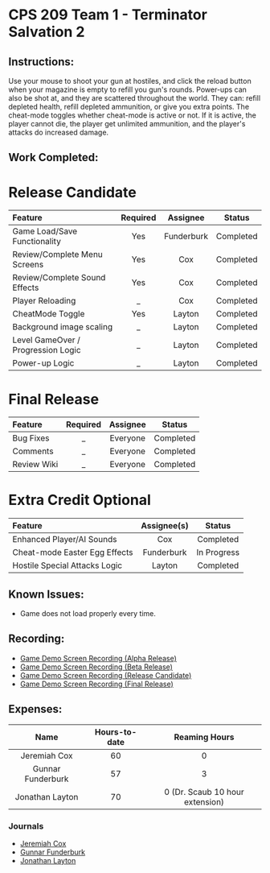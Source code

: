 # CPS 209 Team 1 - Terminator Salvation 2  

## Instructions: 
Use your mouse to shoot your gun at hostiles, and click the reload button when your magazine is empty to refill you gun's rounds. Power-ups can also be shot at, and they are scattered throughout the world. They can: refill depleted health, refill depleted ammunition, or give you extra points.  The cheat-mode toggles whether cheat-mode is active or not. If it is active, the player cannot die, the player get unlimited ammunition, and the player's attacks do increased damage.


## Work Completed: 
# Release Candidate
|   Feature  | Required |  Assignee | Status|
|:--------|:------------:|:------------:|:-----:|
| Game Load/Save Functionality | Yes | Funderburk |  Completed |
| Review/Complete Menu Screens | Yes | Cox |  Completed |
| Review/Complete Sound Effects | Yes | Cox | Completed |
| Player Reloading | _ | Cox |  Completed |
| CheatMode Toggle | Yes | Layton |  Completed |
| Background image scaling | _ | Layton |  Completed |
| Level GameOver / Progression Logic | _ | Layton |  Completed |
| Power-up Logic | _ | Layton |  Completed |


# Final Release
|   Feature  | Required |  Assignee | Status|
|:--------|:------------:|:------------:|:-----:|  
|Bug Fixes | _ | Everyone |  Completed |
|Comments | _ | Everyone |  Completed |
|Review Wiki | _ | Everyone |  Completed |


# Extra Credit Optional
|   Feature  |  Assignee(s) | Status|
|:--------|:------------:|:-----:|  
| Enhanced Player/AI Sounds | Cox |  Completed |
| Cheat-mode Easter Egg Effects | Funderburk |  In Progress | 
| Hostile Special Attacks Logic | Layton |  Completed |


## Known Issues: 
- Game does not load properly every time.

## Recording: 

- [Game Demo Screen Recording (Alpha Release)](https://youtu.be/4OJjVRsCHcA)
- [Game Demo Screen Recording (Beta Release)](https://youtu.be/5D6LID1TyRE)
- [Game Demo Screen Recording (Release Candidate)](https://youtu.be/rEbC_lDRkyA)
- [Game Demo Screen Recording (Final Release)](https://youtu.be/SpS4O1zIyo4)


## Expenses: 

|    Name      | Hours-to-date | Reaming Hours |
|:------------:|:-------------:|:-------------:|
|Jeremiah Cox  |  60         |   0        |
|Gunnar Funderburk | 57  |  3  |
|Jonathan Layton  |  70   |  0 (Dr. Scaub 10 hour extension) |

### Journals
- [Jeremiah Cox](https://github.com/gfunderburk/cps209/wiki/Journal_Cox)
- [Gunnar Funderburk](https://github.com/gfunderburk/cps209/wiki/Journal_Funderburk)
- [Jonathan Layton](https://github.com/gfunderburk/cps209/wiki/Journal_Layton)
